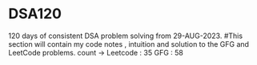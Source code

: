 # DSA120
120 days of consistent DSA problem solving from 29-AUG-2023.
#This section will contain my code notes , intuition and solution to the GFG and LeetCode problems.
count ->
Leetcode : 35
GFG : 58

